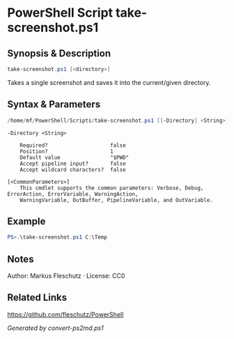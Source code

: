# PowerShell Script take-screenshot.ps1

## Synopsis & Description
```powershell
take-screenshot.ps1 [<directory>]
```

Takes a single screenshot and saves it into the current/given directory.

## Syntax & Parameters
```powershell
/home/mf/PowerShell/Scripts/take-screenshot.ps1 [[-Directory] <String>] [<CommonParameters>]
```

```
-Directory <String>
    
    Required?                    false
    Position?                    1
    Default value                "$PWD"
    Accept pipeline input?       false
    Accept wildcard characters?  false
```

```
[<CommonParameters>]
    This cmdlet supports the common parameters: Verbose, Debug, ErrorAction, ErrorVariable, WarningAction, 
    WarningVariable, OutBuffer, PipelineVariable, and OutVariable.
```

## Example
```powershell
PS>.\take-screenshot.ps1 C:\Temp
```


## Notes
Author: Markus Fleschutz · License: CC0

## Related Links
https://github.com/fleschutz/PowerShell

*Generated by convert-ps2md.ps1*
